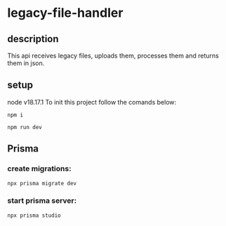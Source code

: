 # legacy-file-handler

## description
This api receives legacy files, uploads them, processes them and returns them in json.

## setup
node v18.17.1
To init this project follow the comands below:

`` npm i ``

`` npm run dev ``


## Prisma 
### create migrations:

`` npx prisma migrate dev ``

### start prisma server:
`` npx prisma studio ``
